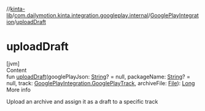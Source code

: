//[kinta-lib](../../../index.md)/[com.dailymotion.kinta.integration.googleplay.internal](../index.md)/[GooglePlayIntegration](index.md)/[uploadDraft](upload-draft.md)



# uploadDraft  
[jvm]  
Content  
fun [uploadDraft](upload-draft.md)(googlePlayJson: [String](https://kotlinlang.org/api/latest/jvm/stdlib/kotlin/-string/index.html)? = null, packageName: [String](https://kotlinlang.org/api/latest/jvm/stdlib/kotlin/-string/index.html)? = null, track: [GooglePlayIntegration.GooglePlayTrack](-google-play-track/index.md), archiveFile: [File](https://docs.oracle.com/javase/8/docs/api/java/io/File.html)): [Long](https://kotlinlang.org/api/latest/jvm/stdlib/kotlin/-long/index.html)  
More info  


Upload an archive and assign it as a draft to a specific track

  



